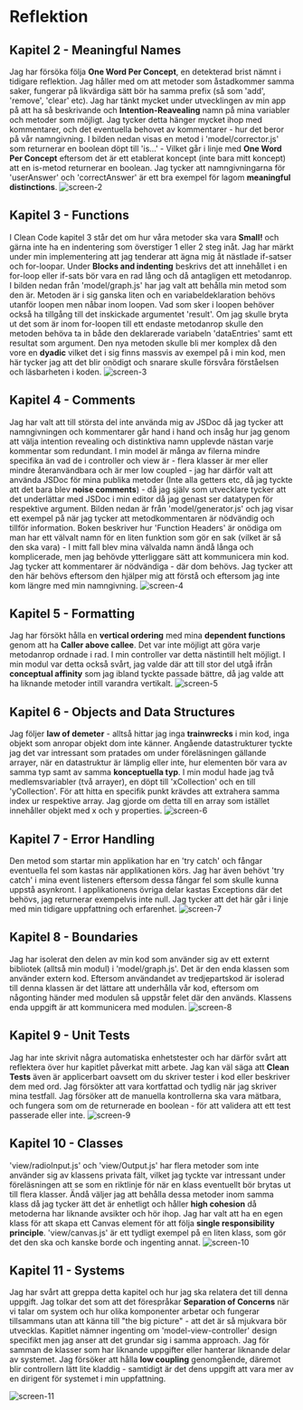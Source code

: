 # Reflektion
## Kapitel 2 - Meaningful Names
Jag har försöka följa **One Word Per Concept**, en detekterad brist nämnt i tidigare reflektion. Jag håller med om att metoder som åstadkommer samma saker, fungerar på likvärdiga sätt bör ha samma prefix (så som 'add', 'remove', 'clear' etc). 
Jag har tänkt mycket under utvecklingen av min app på att ha så beskrivande och **Intention-Reavealing** namn på mina variabler och metoder som möjligt. 
Jag tycker detta hänger mycket ihop med kommentarer, och det eventuella behovet av kommentarer - hur det beror på vår namngivning. 
I bilden nedan visas en metod i 'model/corrector.js' som returnerar en boolean döpt till 'is...' - Vilket går i linje med **One Word Per Concept** eftersom det är ett etablerat koncept (inte bara mitt koncept) att en is-metod returnerar en boolean. 
Jag tycker att namngivningarna för 'userAnswer' och 'correctAnswer' är ett bra exempel för lagom **meaningful distinctions**.
![screen-2](./img/screen-2.png)

## Kapitel 3 - Functions
I Clean Code kapitel 3 står det om hur våra metoder ska vara **Small!** och gärna inte ha en indentering som överstiger 1 eller 2 steg inåt. 
Jag har märkt under min implementering att jag tenderar att ägna mig åt nästlade if-satser och for-loopar. 
Under **Blocks and indenting** beskrivs det att innehållet i en for-loop eller if-sats bör vara en rad lång och då antagligen ett metodanrop. I bilden nedan från 'model/graph.js' har jag valt att behålla min metod som den är. 
Metoden är i sig ganska liten och en variabeldeklaration behövs utanför loopen men nåbar inom loopen. 
Vad som sker i loopen behöver också ha tillgång till det inskickade argumentet 'result'. 
Om jag skulle bryta ut det som är inom for-loopen till ett endaste metodanrop skulle den metoden behöva ta in både den deklarerade variabeln 'dataEntries' samt ett resultat som argument. 
Den nya metoden skulle bli mer komplex då den vore en **dyadic** vilket det i sig finns massvis av exempel på i min kod, men här tycker jag att det blir onödigt och snarare skulle försvåra förståelsen och läsbarheten i koden.
![screen-3](./img/screen-3.png)

## Kapitel 4 - Comments
Jag har valt att till största del inte använda mig av JSDoc då jag tycker att namngivningen och kommentarer går hand i hand och insåg hur jag genom att välja intention revealing och distinktiva namn upplevde nästan varje kommentar som redundant. 
I min model är många av filerna mindre specifika än vad de i controller och view är - flera klasser är mer eller mindre återanvändbara och är mer low coupled - jag har därför valt att använda JSDoc för mina publika metoder (Inte alla getters etc, då jag tyckte att det bara blev **noise comments**) - då jag själv som utvecklare tycker att det underlättar med JSDoc i min editor då jag genast ser datatypen för respektive argument. 
Bilden nedan är från 'model/generator.js' och jag visar ett exempel på när jag tycker att metodkommentaren är nödvändig och tillför information. 
Boken beskriver hur 'Function Headers' är onödiga om man har ett välvalt namn för en liten funktion som gör en sak (vilket är så den ska vara) - I mitt fall blev mina välvalda namn ändå långa och komplicerade, men jag behövde ytterliggare sätt att kommunicera min kod. 
Jag tycker att kommentarer är nödvändiga - där dom behövs. 
Jag tycker att den här behövs eftersom den hjälper mig att förstå och eftersom jag inte kom längre med min namngivning.
![screen-4](./img/screen-4.png)

## Kapitel 5 - Formatting
Jag har försökt hålla en **vertical ordering** med mina **dependent functions** genom att ha **Caller above callee**. 
Det var inte möjligt att göra varje metodanrop ordnade i rad. 
I min controller var detta nästintill helt möjligt.
I min modul var detta också svårt, jag valde där att till stor del utgå ifrån **conceptual affinity** som jag ibland tyckte passade bättre, då jag valde att ha liknande metoder intill varandra vertikalt.
![screen-5](./img/screen-5.png)

## Kapitel 6 - Objects and Data Structures
Jag följer **law of demeter** - alltså hittar jag inga **trainwrecks** i min kod, inga objekt som anropar objekt dom inte känner. 
Angående datastrukturer tyckte jag det var intressant som pratades om under föreläsningen gällande arrayer, när en datastruktur är lämplig eller inte, hur elementen bör vara av samma typ samt av samma **konceptuella typ**. 
I min modul hade jag två medlemsvariabler (två arrayer), en döpt till 'xCollection' och en till 'yCollection'. 
För att hitta en specifik punkt krävdes att extrahera samma index ur respektive array. 
Jag gjorde om detta till en array som istället innehåller objekt med x och y properties.
![screen-6](./img/screen-6.png)

## Kapitel 7 - Error Handling
Den metod som startar min applikation har en 'try catch' och fångar eventuella fel som kastas när applikationen körs. 
Jag har även behövt 'try catch' i mina event listeners eftersom dessa fångar fel som skulle kunna uppstå asynkront. 
I applikationens övriga delar kastas Exceptions där det behövs, jag returnerar exempelvis inte null.
Jag tycker att det här går i linje med min tidigare uppfattning och erfarenhet.
![screen-7](./img/screen-7.png)

## Kapitel 8 - Boundaries
Jag har isolerat den delen av min kod som använder sig av ett externt bibliotek (alltså min modul) i 'model/graph.js'.
Det är den enda klassen som använder extern kod. 
Eftersom användandet av tredjepartskod är isolerad till denna klassen är det lättare att underhålla vår kod, eftersom om någonting händer med modulen så uppstår felet där den används.
Klassens enda uppgift är att kommunicera med modulen.
![screen-8](./img/screen-8.png)

## Kapitel 9 - Unit Tests
Jag har inte skrivit några automatiska enhetstester och har därför svårt att reflektera över hur kapitlet påverkat mitt arbete. 
Jag kan väl säga att **Clean Tests** även är applicerbart oavsett om du skriver tester i kod eller beskriver dem med ord. 
Jag försökter att vara kortfattad och tydlig när jag skriver mina testfall. 
Jag försöker att de manuella kontrollerna ska vara mätbara, och fungera som om de returnerade en boolean - för att validera att ett test passerade eller inte.
![screen-9](./img/screen-9.png)

## Kapitel 10 - Classes
'view/radioInput.js' och 'view/Output.js' har flera metoder som inte använder sig av klassens privata fält, vilket jag tyckte var intressant under föreläsningen att se som en riktlinje för när en klass eventuellt bör brytas ut till flera klasser.
Ändå väljer jag att behålla dessa metoder inom samma klass då jag tycker ätt det är enhetligt och håller **high cohesion** då metoderna har liknande avsikter och hör ihop. 
Jag har valt att ha en egen klass för att skapa ett Canvas element för att följa **single responsibility principle**. 
'view/canvas.js' är ett tydligt exempel på en liten klass, som gör det den ska och kanske borde och ingenting annat.
![screen-10](./img/screen-10.png)

## Kapitel 11 - Systems
Jag har svårt att greppa detta kapitel och hur jag ska relatera det till denna uppgift. 
Jag tolkar det som att det förespråkar **Separation of Concerns** när vi talar om system och hur olika komponenter arbetar och fungerar tillsammans utan att känna till "the big picture" - att det är så mjukvara bör utvecklas. Kapitlet nämner ingenting om 'model-view-controller' design specifikt men jag anser att det grundar sig i samma approach.
Jag för samman de klasser som har liknande uppgifter eller hanterar liknande delar av systemet.
Jag försöker att hålla **low coupling** genomgående, däremot blir controllern lätt lite kladdig - samtidigt är det dens uppgift att vara mer av en dirigent för systemet i min uppfattning.
<br>

![screen-11](./img/screen-11.png)